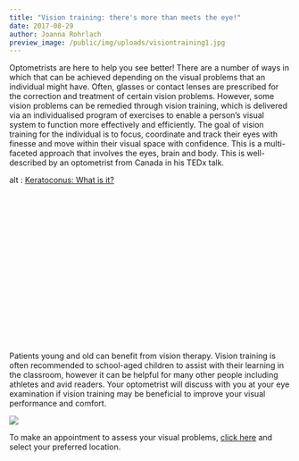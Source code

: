 ```yaml
---
title: "Vision training: there's more than meets the eye!"
date: 2017-08-29
author: Joanna Rohrlach
preview_image: /public/img/uploads/visiontraining1.jpg
---
```


Optometrists are here to help you see better! There are a number of ways in which that can be achieved depending on the visual problems that an individual might have. Often, glasses or contact lenses are prescribed for the correction and treatment of certain vision problems. However, some vision problems can be remedied through vision training, which is delivered via an individualised program of exercises to enable a person’s visual system to function more effectively and efficiently. The goal of vision training for the individual is to focus, coordinate and track their eyes with finesse and move within their visual space with confidence. This is a multi-faceted approach that involves the eyes, brain and body. This is well-described by an optometrist from Canada in his TEDx talk.

<div class="myWrapper" style="position: relative; padding-bottom: 56.25%; height: 0;"><!--[if IE]><iframe frameborder="0" type="text/html" src="https://www.youtube.com/embed/L0pljgXZ_GA" width="100%" height="100%" style="position:absolute;top:0;left:0;width:100%;height:100%;"></iframe><![endif]--><!--[if !IE]> <--><object data="https://www.youtube.com/embed/L0pljgXZ_GA" type="text/html" width="100%" height="100%" style="position:absolute;top:0;left:0;width:100%;height:100%;">  alt : <a href="https://www.youtube.com/embed/L0pljgXZ_GA">Keratoconus: What is it?</a></object><!--> <![endif]--></div>

<br>

Patients young and old can benefit from vision therapy. Vision training is often recommended to school-aged children to assist with their learning in the classroom, however it can be helpful for many other people including athletes and avid readers. Your optometrist will discuss with you at your eye examination if vision training may be beneficial to improve your visual performance and comfort.

![](/img/uploads/training.jpg)

To make an appointment to assess your visual problems, [click here](/contact) and select your preferred location.
